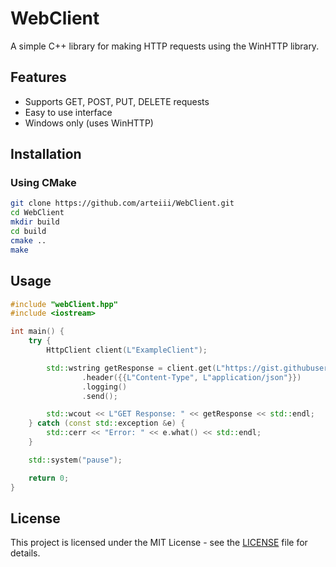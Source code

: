 # WebClient

A simple C++ library for making HTTP requests using the WinHTTP library.

## Features

- Supports GET, POST, PUT, DELETE requests
- Easy to use interface
- Windows only (uses WinHTTP)

## Installation

### Using CMake

```sh
git clone https://github.com/arteiii/WebClient.git
cd WebClient
mkdir build
cd build
cmake ..
make
```

## Usage

```cpp
#include "webClient.hpp"
#include <iostream>

int main() {
    try {
        HttpClient client(L"ExampleClient");

        std::wstring getResponse = client.get(L"https://gist.githubusercontent.com/Arteiii/687d82cddd3b39834ed0b0ae4c15f138/raw/2a7add1e778e12f1c49e7b6bd7ecd3eaeea14c2f/hello_world.txt")
                .header({{L"Content-Type", L"application/json"}})
                .logging()
                .send();

        std::wcout << L"GET Response: " << getResponse << std::endl;
    } catch (const std::exception &e) {
        std::cerr << "Error: " << e.what() << std::endl;
    }

    std::system("pause");

    return 0;
}
```

## License

This project is licensed under the MIT License -
see the [LICENSE](LICENSE-MIT) file for details.